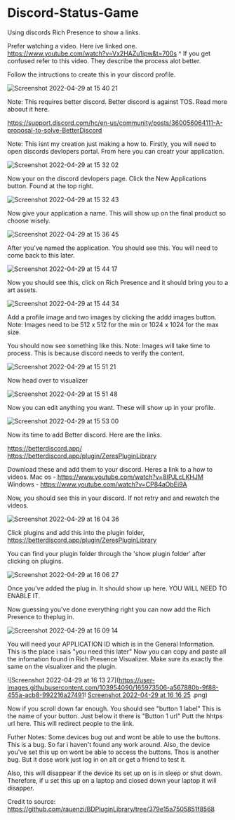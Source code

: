 # Discord-Status-Game
Using discords Rich Presence to show a links.

Prefer watching a video. Here ive linked one.
https://www.youtube.com/watch?v=Vx2HAZu1ipw&t=700s
^ If you get confused refer to this video. They describe the process alot better.

Follow the intructions to create this in your discord profile.

![Screenshot 2022-04-29 at 15 40 21](https://user-images.githubusercontent.com/103954090/165967149-67484892-53e1-4246-8cb0-dd51b7ecddd1.png)

Note: This requires better discord. Better discord is against TOS. Read more aboout it here.

https://support.discord.com/hc/en-us/community/posts/360056064111-A-proposal-to-solve-BetterDiscord

Note: This isnt my creation just making a how to.
Firstly, you will need to open discords devlopers portal. From here you can creatr your application.

![Screenshot 2022-04-29 at 15 32 02](https://user-images.githubusercontent.com/103954090/165965596-2e33bc04-e03d-489e-b88f-71acd8b79a8c.png)


Now your on the discord devlopers page. 
Click the New Applications button. Found at the top right.

![Screenshot 2022-04-29 at 15 32 43](https://user-images.githubusercontent.com/103954090/165966138-929c3c49-c33a-4892-8856-ce0857a10c99.png)


Now give your application a name. This will show up on the final product so choose wisely.

![Screenshot 2022-04-29 at 15 36 45](https://user-images.githubusercontent.com/103954090/165967557-5a0ea098-c3e0-48f3-b359-c6a71e2e28bd.png)


After you've named the application. You should see this. You will need to come back to this later.

![Screenshot 2022-04-29 at 15 44 17](https://user-images.githubusercontent.com/103954090/165968004-411dc182-636a-4e2a-8795-632676f7f037.png)


Now you should see this, click on Rich Presence and it should bring you to a art assets.

![Screenshot 2022-04-29 at 15 44 34](https://user-images.githubusercontent.com/103954090/165968090-e307b29f-6e65-49aa-b8b9-26d5493099aa.png)


Add a profile image and two images by clicking the addd images button.
Note: Images need to be 512 x 512 for the min or 1024 x 1024 for the max size.

You should now see something like this. 
Note: Images will take time to process. This is because discord needs to verify the content.

![Screenshot 2022-04-29 at 15 51 21](https://user-images.githubusercontent.com/103954090/165969116-d2a2fbdb-17cf-4cc9-9679-77ed3915eef1.png)


Now head over to visualizer

![Screenshot 2022-04-29 at 15 51 48](https://user-images.githubusercontent.com/103954090/165969342-cfaa0550-e348-4ffb-9b46-fa1b193fa5ac.png)


Now you can edit anything you want. These will show up in your profile.


![Screenshot 2022-04-29 at 15 53 00](https://user-images.githubusercontent.com/103954090/165969561-7bda3d6d-18ad-48ad-9ff2-a0ebca2a7ee4.png)

Now its time to add Better discord. Here are the links.

https://betterdiscord.app/
https://betterdiscord.app/plugin/ZeresPluginLibrary

Download these and add them to your discord. 
Heres a link to a how to videos.
Mac os - https://www.youtube.com/watch?v=8IPJLcLKHJM
Windows - https://www.youtube.com/watch?v=CP84aObEi9A

Now, you should see this in your discord. If not retry and and rewatch the videos.

![Screenshot 2022-04-29 at 16 04 36](https://user-images.githubusercontent.com/103954090/165971629-74fc6965-ed8a-494c-9c94-7d57faa38b80.png)

Click plugins and add this into the plugin folder,
https://betterdiscord.app/plugin/ZeresPluginLibrary

You can find your plugin folder through the 'show plugin folder' after clicking on plugins.

![Screenshot 2022-04-29 at 16 06 27](https://user-images.githubusercontent.com/103954090/165971994-bc2b7a21-fbc1-4cef-89b3-09ca0d472c53.png)

Once you've added the plug in. It should show up here. YOU WILL NEED TO ENABLE IT.

Now guessing you've done everything right you can now add the Rich Presence to theplug in.

![Screenshot 2022-04-29 at 16 09 14](https://user-images.githubusercontent.com/103954090/165972466-72dba9b7-d53f-4429-b2e8-6b7193d53eab.png)

You will need your APPLICATION ID which is in the General Information. This is the place i sais "you need this later"
Now you can copy and paste all the infomation found in Rich Presence Visualizer. Make sure its exactly the same on the visualixer and the plugin.

![Screenshot 2022-04-29 at 16 13 27](https://user-images.githubusercontent.com/103954090/165973506-a567880b-9f88-455a-acb8-992216a27491!
[Screenshot 2022-04-29 at 16 16 25](https://user-images.githubusercontent.com/103954090/165973701-7959ec16-cbad-4236-8368-41b8616bdd74.png)
.png)

Now if you scroll down far enough. You should see "button 1 label" This is the name of your button.
Just below it there is "Button 1 url" Putt the hhtps url here. This will redirect people to the link.

Futher Notes: Some devices bug out and wont be able to use the buttons. This is a bug. So far i haven't found any work around. Also, the device you've set this up on wont be able to access the buttons. Thos is another bug. But it dose work just log in on alt or get a friend to test it.

Also, this will disappear if the device its set up on is in sleep or shut down.
Therefore, if u set this up on a laptop and closed down your laptop it will disapper. 

Credit to source:
https://github.com/rauenzi/BDPluginLibrary/tree/379e15a7505851f8568
